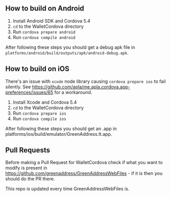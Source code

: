 ## How to build on Android

 1. Install Android SDK and Cordova 5.4
 2. `cd` to the WalletCordova directory
 5. Run `cordova prepare android`
 5. Run `cordova compile android`

After following these steps you should get a debug apk file in `platforms/android/build/outputs/apk/android-debug.apk`.


## How to build on iOS

There's an issue with `xcode` node library causing `cordova prepare ios` to fail silently. See https://github.com/apla/me.apla.cordova.app-preferences/issues/65 for a workaround.

 1. Install Xcode and Cordova 5.4
 2. `cd` to the WalletCordova directory
 3. Run `cordova prepare ios`
 4. Run `cordova compile ios`

After following these steps you should get an .app in platforms/ios/build/emulator/GreenAddress.It.app.

## Pull Requests

Before making a Pull Request for WalletCordova check if what you want to modify is present in https://github.com/greenaddress/GreenAddressWebFiles - if it is then you should do the PR there.

This repo is updated every time GreenAddressWebFiles is.

